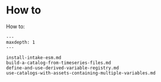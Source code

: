 # How to

How to:

```{toctree}
---
maxdepth: 1
---

install-intake-esm.md
build-a-catalog-from-timeseries-files.md
define-and-use-derived-variable-registry.md
use-catalogs-with-assets-containing-multiple-variables.md
```

